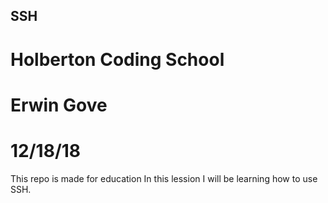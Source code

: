 ## SSH
# Holberton Coding School
# Erwin Gove
# 12/18/18
This repo is made for education
In this lession I will be learning how to use SSH.